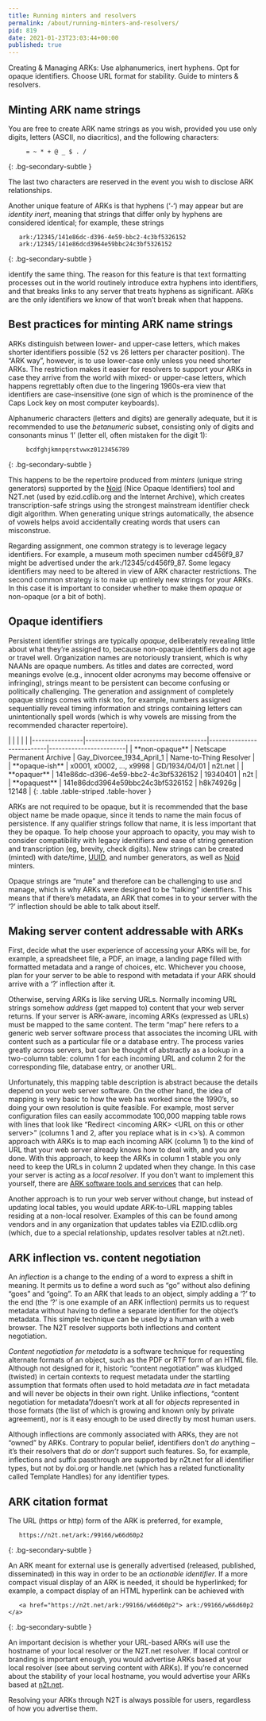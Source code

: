 ```yaml
---
title: Running minters and resolvers
permalink: /about/running-minters-and-resolvers/
pid: 819
date: 2021-01-23T23:03:44+00:00
published: true
---
```


Creating & Managing ARKs: Use alphanumerics, inert hyphens. Opt for opaque identifiers. Choose URL format for stability. Guide to minters & resolvers.

<!--more-->

## Minting ARK name strings

You are free to create ARK name strings as you wish, provided you use only
digits, letters (ASCII, no diacritics), and the following characters:

         = ~ * + @ _ $ . /
{: .bg-secondary-subtle }

The last two characters are reserved in the event you wish to disclose ARK
relationships.

Another unique feature of ARKs is that hyphens (‘-‘) may appear but are
*identity inert*, meaning that strings that differ only by hyphens are
considered identical; for example, these strings

       ark:/12345/141e86dc-d396-4e59-bbc2-4c3bf5326152
       ark:/12345/141e86dcd3964e59bbc24c3bf5326152
{: .bg-secondary-subtle }

identify the same thing. The reason for this feature is that text formatting
processes out in the world routinely introduce extra hyphens into identifiers,
and that breaks links to any server that treats hyphens as significant. ARKs
are the only identifiers we know of that won’t break when that happens.

## Best practices for minting ARK name strings

ARKs distinguish between lower- and upper-case letters, which makes shorter
identifiers possible (52 vs 26 letters per character position). The “ARK way”,
however, is to use lower-case only unless you need shorter ARKs. The
restriction makes it easier for resolvers to support your ARKs in case they
arrive from the world with mixed- or upper-case letters, which happens
regrettably often due to the lingering 1960s-era view that identifiers are
case-insensitive (one sign of which is the prominence of the Caps Lock key on
most computer keyboards).

Alphanumeric characters (letters and digits) are generally adequate, but it is
recommended to use the *betanumeric* subset, consisting only of digits and
consonants minus ‘l’ (letter ell, often mistaken for the digit 1):

         bcdfghjkmnpqrstvwxz0123456789
{: .bg-secondary-subtle }

This happens to be the repertoire produced from *minters* (unique string
generators) supported by the [Noid] (Nice Opaque Identifiers) tool and N2T.net
(used by ezid.cdlib.org and the Internet Archive), which creates
transcription-safe strings using the strongest mainstream identifier check
digit algorithm. When generating unique strings automatically, the absence of
vowels helps avoid accidentally creating words that users can misconstrue.

Regarding assignment, one common strategy is to leverage legacy identifiers.
For example, a museum moth specimen number cd456f9_87 might be advertised
under the ark:/12345/cd456f9_87. Some legacy identifiers may need to be
altered in view of ARK character restrictions. The second common strategy is
to make up entirely new strings for your ARKs. In this case it is important to
consider whether to make them *opaque* or non-opaque (or a bit of both).

## Opaque identifiers

Persistent identifier strings are typically *opaque*, deliberately revealing
little about what they’re assigned to, because non-opaque identifiers do not
age or travel well. Organization names are notoriously transient, which is why
NAANs are opaque numbers. As titles and dates are corrected, word meanings
evolve (e.g., innocent older acronyms may become offensive or infringing),
strings meant to be persistent can become confusing or politically
challenging. The generation and assignment of completely opaque strings comes
with risk too, for example, numbers assigned sequentially reveal timing
information and strings containing letters can unintentionally spell words
(which is why vowels are missing from the recommended character repertoire).

<div class="table-responsive" markdown=1>
|                |                                      |                           |                        |
|----------------|--------------------------------------|---------------------------|------------------------|
| **non-opaque** | Netscape Permanent Archive           | Gay_Divorcee_1934_April_1 | Name-to-Thing Resolver |
| **opaque-ish** | x0001, x0002, …, x9998               | GD/1934/04/01             | n2t.net                |
| **opaquer**    | 141e86dc-d396-4e59-bbc2-4c3bf5326152 | 19340401                  | n2t                    |
| **opaquest**   | 141e86dcd3964e59bbc24c3bf5326152     | h8k74926g                 | 12148                  |
{: .table .table-striped .table-hover }
</div>

ARKs are not required to be opaque, but it is recommended that the base object
name be made opaque, since it tends to name the main focus of persistence. If
any qualifier strings follow that name, it is less important that they be
opaque. To help choose your approach to opacity, you may wish to consider
compatibility with legacy identifiers and ease of string generation and
transcription (eg, brevity, check digits). New strings can be created (minted)
with date/time, [UUID], and number generators, as well as [Noid] minters.

Opaque strings are “mute” and therefore can be challenging to use and manage,
which is why ARKs were designed to be “talking” identifiers. This means that
if there’s metadata, an ARK that comes in to your server with the ‘?’
inflection should be able to talk about itself.

## Making server content addressable with ARKs

First, decide what the user experience of accessing your ARKs will be, for
example, a spreadsheet file, a PDF, an image, a landing page filled with
formatted metadata and a range of choices, etc. Whichever you choose, plan for
your server to be able to respond with metadata if your ARK should arrive with
a ‘?’ inflection after it.

Otherwise, serving ARKs is like serving URLs. Normally incoming URL strings
somehow *address* (get mapped to) content that your web server returns. If
your server is ARK-aware, incoming ARKs (expressed as URLs) must be mapped to
the same content. The term “map” here refers to a generic web server software
process that associates the incoming URL with content such as a particular
file or a database entry. The process varies greatly across servers, but can
be thought of abstractly as a lookup in a two-column table: column 1 for each
incoming URL and column 2 for the corresponding file, database entry, or
another URL.

Unfortunately, this mapping table description is abstract because the details
depend on your web server software. On the other hand, the idea of mapping is
very basic to how the web has worked since the 1990’s, so doing your own
resolution is quite feasible. For example, most server configuration files can
easily accommodate 100,000 mapping table rows with lines that look like
“Redirect &lt;incoming ARK&gt; &lt;URL on this or other server&gt;” (columns 1
and 2, after you replace what is in &lt;&gt;’s). A common approach with ARKs
is to map each incoming ARK (column 1) to the kind of URL that your web server
already knows how to deal with, and you are done. With this approach, to keep
the ARKs in column 1 stable you only need to keep the URLs in column 2 updated
when they change. In this case your server is acting as a *local resolver*. If
you don’t want to implement this yourself, there are [ARK software tools and
services] that can help.

Another approach is to run your web server without change, but instead of
updating local tables, you would update ARK-to-URL mapping tables residing at
a non-local resolver. Examples of this can be found among vendors and in any
organization that updates tables via EZID.cdlib.org (which, due to a special
relationship, updates resolver tables at n2t.net).

## ARK inflection vs. content negotiation

An *inflection* is a change to the ending of a word to express a shift in
meaning. It permits us to define a word such as “go” without also defining
“goes” and “going”. To an ARK that leads to an object, simply adding a ‘?’ to
the end (the ‘?’ is one example of an ARK inflection) permits us to request
metadata without having to define a separate identifier for the object’s
metadata. This simple technique can be used by a human with a web browser. The
N2T resolver supports both inflections and content negotiation.

*Content negotiation for metadata* is a software technique for requesting
alternate formats of an object, such as the PDF or RTF form of an HTML file.
Although not designed for it, historic “content negotiation” was kludged
(twisted) in certain contexts to request metadata under the startling
assumption that formats often used to hold metadata *are* in fact metadata and
will never be objects in their own right. Unlike inflections, “content
negotiation for metadata”/doesn’t work at all for *objects* represented in
those formats (the list of which is growing and known only by private
agreement), nor is it easy enough to be used directly by most human users.

Although inflections are commonly associated with ARKs, they are not “owned”
by ARKs. Contrary to popular belief, identifiers don’t *do* anything – it’s
their resolvers that *do* or *don’t* support such features. So, for example,
inflections and suffix passthrough are supported by n2t.net for all identifier
types, but not by doi.org or handle.net (which has a related functionality
called Template Handles) for any identifier types.

## ARK citation format

The URL (https or http) form of the ARK is preferred, for example,

       https://n2t.net/ark:/99166/w66d60p2
{: .bg-secondary-subtle }

An ARK meant for external use is generally advertised (released, published,
disseminated) in this way in order to be an *actionable* *identifier*. If a
more compact visual display of an ARK is needed, it should be hyperlinked; for
example, a compact display of an HTML hyperlink can be achieved with

       <a href="https://n2t.net/ark:/99166/w66d60p2"> ark:/99166/w66d60p2 </a>
{: .bg-secondary-subtle }

An important decision is whether your URL-based ARKs will use the hostname of
your local resolver or the N2T.net resolver. If local control or branding is
important enough, you would advertise ARKs based at your local resolver (see
about serving content with ARKs). If you’re concerned about the stability of
your local hostname, you would advertise your ARKs based at [n2t.net].

Resolving your ARKs through N2T is always possible for users, regardless of
how you advertise them.

[Noid]: https://n2t.net/e/noid.html
[UUID]: https://en.wikipedia.org/w/index.php?title=Universally_unique_identifier&oldid=906541334
[ARK software tools and services]: resources.md
[n2t.net]: https://n2t.net/
